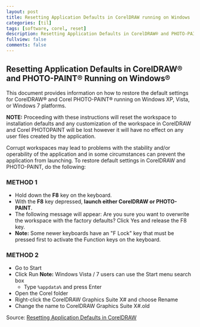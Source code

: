 ```yaml
---
layout: post
title: Resetting Application Defaults in CorelDRAW running on Windows
categories: [til]
tags: [software, corel, reset]
description: Resetting Application Defaults in CorelDRAW® and PHOTO-PAINT® Running on Windows®
fullview: false
comments: false
---
```


## Resetting Application Defaults in CorelDRAW® and PHOTO-PAINT® Running on Windows®

This document provides information on how to restore the default settings for CorelDRAW® and Corel PHOTO-PAINT® running on Windows XP, Vista, or Windows 7 platforms.

**NOTE:** Proceeding with these instructions will reset the workspace to installation defaults and any customization of the workspace in CorelDRAW and Corel PHOTOPAINT will be lost however it will have no effect on any user files created by the application.

Corrupt workspaces may lead to problems with the stability and/or operability of the application and in some circumstances can prevent the application from launching. To restore default settings in CorelDRAW and PHOTO-PAINT, do the following:

### METHOD 1

- Hold down the **F8** key on the keyboard.
- With the **F8** key depressed, **launch either CorelDRAW or PHOTO-PAINT**.
- The following message will appear:
    Are you sure you want to overwrite the workspace with the factory defaults?
    Click Yes and release the F8 key.
- **Note:** Some newer keyboards have an "F Lock" key that must be pressed first to activate the Function keys on the keyboard.

### METHOD 2

- Go to Start
- Click Run
    **Note:** Windows Vista / 7 users can use the Start menu search box
    - Type `%appdata%` and press Enter
- Open the Corel folder
- Right-click the CorelDRAW Graphics Suite X# and choose Rename
- Change the name to CorelDRAW Graphics Suite X#.old

Source:
[Resetting Application Defaults in CorelDRAW](http://howto.corel.com/en/dc/Resetting_Application_Defaults_in_CorelDRAW%C2%AE_and_PHOTO-PAINT%C2%AE_Running_on_Windows%C2%AE)

